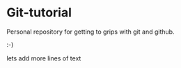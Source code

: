 # Git-tutorial
Personal repository for getting to grips with git and github.

:-)

lets add more lines of text 
